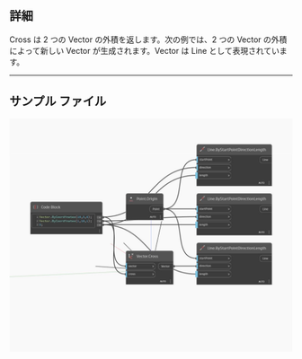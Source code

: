 ## 詳細
Cross は 2 つの Vector の外積を返します。次の例では、2 つの Vector の外積によって新しい Vector が生成されます。Vector は Line として表現されています。
___
## サンプル ファイル

![Cross](./Autodesk.DesignScript.Geometry.Vector.Cross_img.jpg)


